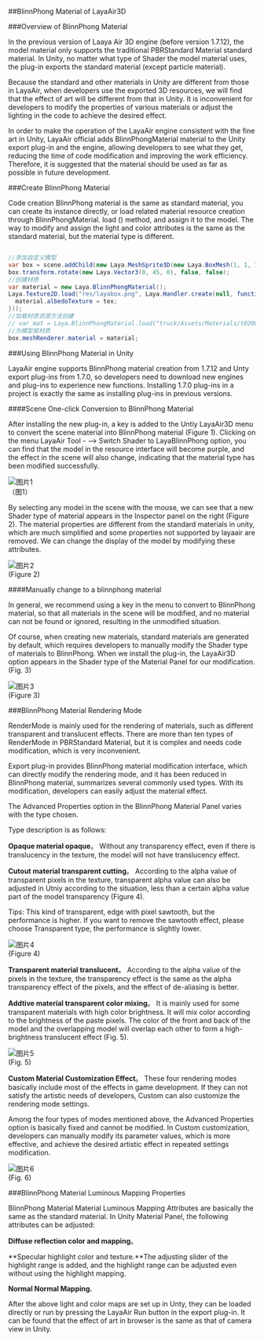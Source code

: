 ##BlinnPhong Material of LayaAir3D

###Overview of BlinnPhong Material

In the previous version of Laaya Air 3D engine (before version 1.7.12), the model material only supports the traditional PBRStandard Material standard material. In Unity, no matter what type of Shader the model material uses, the plug-in exports the standard material (except particle material).

Because the standard and other materials in Unity are different from those in LayaAir, when developers use the exported 3D resources, we will find that the effect of art will be different from that in Unity. It is inconvenient for developers to modify the properties of various materials or adjust the lighting in the code to achieve the desired effect.

In order to make the operation of the LayaAir engine consistent with the fine art in Unity, LayaAir official adds BlinnPhongMaterial material to the Unity export plug-in and the engine, allowing developers to see what they get, reducing the time of code modification and improving the work efficiency. Therefore, it is suggested that the material should be used as far as possible in future development.



###Create BlinnPhong Material

Code creation BlinnPhong material is the same as standard material, you can create its instance directly, or load related material resource creation through BlinnPhongMaterial. load () method, and assign it to the model. The way to modify and assign the light and color attributes is the same as the standard material, but the material type is different.


```java

//添加自定义模型
var box = scene.addChild(new Laya.MeshSprite3D(new Laya.BoxMesh(1, 1, 1)));
box.transform.rotate(new Laya.Vector3(0, 45, 0), false, false);
//创建材质
var material = new Laya.BlinnPhongMaterial();
Laya.Texture2D.load("res/layabox.png", Laya.Handler.create(null, function(tex) {
  material.albedoTexture = tex;
}));
//加载材质资源方法创建
// var mat = Laya.BlinnPhongMaterial.load("truck/Assets/Materials/t0200.lmat")
//为模型赋材质
box.meshRenderer.material = material;
```




###Using BlinnPhong Material in Unity

LayaAir engine supports BlinnPhong material creation from 1.7.12 and Unty export plug-ins from 1.7.0, so developers need to download new engines and plug-ins to experience new functions. Installing 1.7.0 plug-ins in a project is exactly the same as installing plug-ins in previous versions.

####Scene One-click Conversion to BlinnPhong Material

After installing the new plug-in, a key is added to the Untiy LayaAir3D menu to convert the scene material into BlinnPhong material (Figure 1). Clicking on the menu LayaAir Tool - --> Switch Shader to LayaBlinnPhong option, you can find that the model in the resource interface will become purple, and the effect in the scene will also change, indicating that the material type has been modified successfully.

![图片1](img/1.png)<br>（图1）


By selecting any model in the scene with the mouse, we can see that a new Shader type of material appears in the Inspector panel on the right (Figure 2). The material properties are different from the standard materials in unity, which are much simplified and some properties not supported by layaair are removed. We can change the display of the model by modifying these attributes.

![图片2](img/2.png)<br> (Figure 2)



####Manually change to a blinnphong material

In general, we recommend using a key in the menu to convert to BlinnPhong material, so that all materials in the scene will be modified, and no material can not be found or ignored, resulting in the unmodified situation.

Of course, when creating new materials, standard materials are generated by default, which requires developers to manually modify the Shader type of materials to BlinnPhong. When we install the plug-in, the LayaAir3D option appears in the Shader type of the Material Panel for our modification. (Fig. 3)

![图片3](img/3.gif)<br> (Figure 3)





###BlinnPhong Material Rendering Mode

RenderMode is mainly used for the rendering of materials, such as different transparent and translucent effects. There are more than ten types of RenderMode in PBRStandard Material, but it is complex and needs code modification, which is very inconvenient.

Export plug-in provides BlinnPhong material modification interface, which can directly modify the rendering mode, and it has been reduced in BlinnPhong material, summarizes several commonly used types. With its modification, developers can easily adjust the material effect.

The Advanced Properties option in the BlinnPhong Material Panel varies with the type chosen.

Type description is as follows:

**Opaque material opaque**。 Without any transparency effect, even if there is translucency in the texture, the model will not have translucency effect.

**Cutout material transparent cutting**。  According to the alpha value of transparent pixels in the texture, transparent alpha value can also be adjusted in Utniy according to the situation, less than a certain alpha value part of the model transparency (Figure 4).

Tips: This kind of transparent, edge with pixel sawtooth, but the performance is higher. If you want to remove the sawtooth effect, please choose Transparent type, the performance is slightly lower.

![图片4](img/4.png)<br> (Figure 4)

**Transparent material translucent**。 According to the alpha value of the pixels in the texture, the transparency effect is the same as the alpha transparency effect of the pixels, and the effect of de-aliasing is better.

**Addtive material transparent color mixing**。  It is mainly used for some transparent materials with high color brightness. It will mix color according to the brightness of the paste pixels. The color of the front and back of the model and the overlapping model will overlap each other to form a high-brightness translucent effect (Fig. 5).

![图片5](img/5.png)<br> (Fig. 5)



**Custom Material Customization Effect**。  These four rendering modes basically include most of the effects in game development. If they can not satisfy the artistic needs of developers, Custom can also customize the rendering mode settings.

Among the four types of modes mentioned above, the Advanced Properties option is basically fixed and cannot be modified. In Custom customization, developers can manually modify its parameter values, which is more effective, and achieve the desired artistic effect in repeated settings modification.

![图片6](img/6.png)<br> (Fig. 6)



###BlinnPhong Material Luminous Mapping Properties

BlinnPhong Material Material Luminous Mapping Attributes are basically the same as the standard material. In Unity Material Panel, the following attributes can be adjusted:

**Diffuse reflection color and mapping**。

**Specular highlight color and texture.**The adjusting slider of the highlight range is added, and the highlight range can be adjusted even without using the highlight mapping.

**Normal Normal Mapping.**

After the above light and color maps are set up in Unty, they can be loaded directly or run by pressing the LayaAir Run button in the export plug-in. It can be found that the effect of art in browser is the same as that of camera view in Unity.
